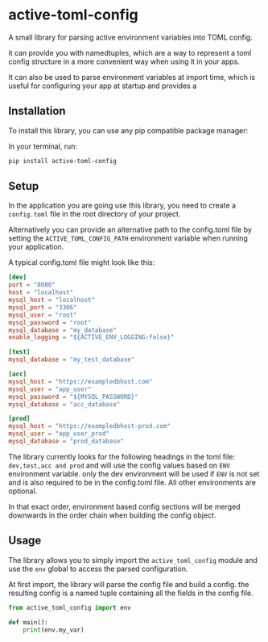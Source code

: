 # active-toml-config
A small library for parsing active environment variables into TOML config.

it can provide you with namedtuples, which are a way to represent a toml config
structure in a more convenient way when using it in your apps. 

It can also be used to parse environment variables at import time,
which is useful for configuring your app at startup and provides a
 

## Installation

To install this library, you can use any pip compatible package manager:

In your terminal, run:

```bash
pip install active-toml-config
```

## Setup
In the application you are going use this library, you need to create 
a `config.toml` file in the root directory of your project.

Alternatively you can provide an alternative path to the config.toml 
file by setting the `ACTIVE_TOML_CONFIG_PATH` environment variable
when running your application.

A typical config.toml file might look like this:

```toml
[dev]
port = "8080"
host = "localhost"
mysql_host = "localhost"
mysql_port = "3306"
mysql_user = "root"
mysql_password = "root"
mysql_database = "my_database"
enable_logging = "${ACTIVE_ENV_LOGGING:false}"

[test]
mysql_database = "my_test_database"

[acc]
mysql_host = "https://exampledbhost.com"
mysql_user = "app_user"
mysql_password = "${MYSQL_PASSWORD}"
mysql_database = "acc_database"

[prod]
mysql_host = "https://exampledbhost-prod.com"
mysql_user = "app_user_prod"
mysql_database = "prod_database"
```

The library currently looks for the following headings in the toml file:
```dev,test,acc and prod```
and will use the config values based on `ENV` environment variable.
only the dev environment will be used if `ENV` is not set and is 
also required to be in the config.toml file. All other environments
are optional.

In that exact order, environment based config sections 
will be merged downwards in the order chain 
when building the config object.

## Usage

The library allows you to simply import the `active_toml_config` module and
use the `env` global to access the parsed configuration.

At first import, the library will parse the config file and build a config.
the resulting config is a named tuple containing all the fields in the config file.

```python
from active_toml_config import env

def main():
    print(env.my_var)
```